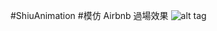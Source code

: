 #ShiuAnimation
#模仿 Airbnb 過場效果
![alt tag](https://www.dropbox.com/s/e43plc1cx0v2uy0/ShiuSelectImage.gif?dl=0) 
